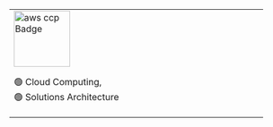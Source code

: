 <table align="center">
<tr>
    <td align="left" width="220" height="170">
        <img src="https://imgur.com/4AlvAbl.png" width="100" height="100" alt="aws ccp Badge" />
      <br> 
      <p align="left"> 🟢 Cloud Computing, <br> 🟢 Solutions Architecture </p>
    </td>
 <td align="center" width="200" height="170">
<!--         <img src="https://seeklogo.com/images/H/html5-without-wordmark-color-logo-14D252D878-seeklogo.com.png" width="45" height="45" alt="HTML" /> -->
<!--       <br>HTML -->
    </td>
</tr>
